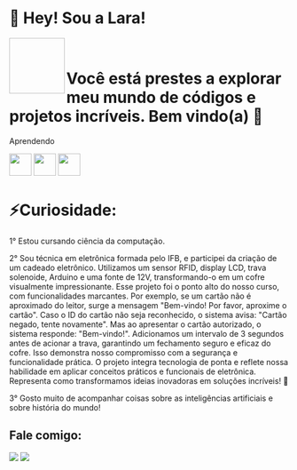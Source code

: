 
# 🌟 Hey! Sou a Lara!  

<div align="right">    
  <img align="left" scr=![img](https://github.com/Laraewellen/Laraewellen/assets/134017004/ea33090b-c894-45a6-85c5-0484d777dd14) width="100" height="100"/> </div> 

<br>

# Você está prestes a explorar meu mundo de códigos e projetos incríveis. Bem vindo(a) 🚀



Aprendendo
<div>

  <img src="https://cdn.jsdelivr.net/gh/devicons/devicon/icons/c/c-original.svg"  width="40" height="40"/> <img src="https://cdn.jsdelivr.net/gh/devicons/devicon/icons/java/java-original.svg" width="40" height="40"/>  <img src="https://cdn.jsdelivr.net/gh/devicons/devicon/icons/adonisjs/adonisjs-original.svg"  width="40" height="40"/>
          
  </div>        

  
# ⚡Curiosidade: 
1° Estou cursando ciência da computação.

2° Sou técnica em eletrônica formada pelo IFB, e participei da criação de um cadeado eletrônico. Utilizamos um sensor RFID, display LCD, trava solenoide, Arduino e uma fonte de 12V, transformando-o em um cofre visualmente impressionante.
Esse projeto foi o ponto alto do nosso curso, com funcionalidades marcantes. Por exemplo, se um cartão não é aproximado do leitor, surge a mensagem "Bem-vindo! Por favor, aproxime o cartão". Caso o ID do cartão não seja reconhecido, o sistema avisa: "Cartão negado, tente novamente". Mas ao apresentar o cartão autorizado, o sistema responde: "Bem-vindo!".
Adicionamos um intervalo de 3 segundos antes de acionar a trava, garantindo um fechamento seguro e eficaz do cofre. Isso demonstra nosso compromisso com a segurança e funcionalidade prática.
O projeto integra tecnologia de ponta e reflete nossa habilidade em aplicar conceitos práticos e funcionais de eletrônica. Representa como transformamos ideias inovadoras em soluções incríveis! 🚀

3° Gosto muito de acompanhar coisas sobre as inteligências artificiais e sobre história do mundo!

## Fale comigo:

<div>
<a href = "mailto:contato@laraewellen@gmail.com"><img loading="lazy" src="https://img.shields.io/badge/Gmail-D14836?style=for-the-badge&logo=gmail&logoColor=white" target="_blank"></a>
<a href="https://www.linkedin.com/in/lara-ewellen-bbaa81285" target="_blank"><img loading="lazy" src="https://img.shields.io/badge/-LinkedIn-%230077B5?style=for-the-badge&logo=linkedin&logoColor=white" target="_blank"></a>   
</div>
